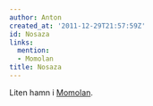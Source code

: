 ```yaml
---
author: Anton
created_at: '2011-12-29T21:57:59Z'
id: Nosaza
links:
  mention:
  - Momolan
title: Nosaza
---
```


Liten hamn i [Momolan].

  [Momolan]: Momolan
